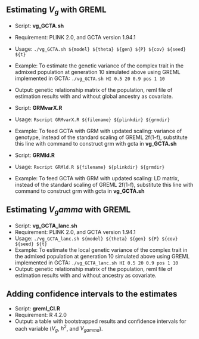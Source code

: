 ## Estimating ${V}_g$ with GREML 
* Script: **vg_GCTA.sh**
* Requirement: PLINK 2.0, and GCTA version 1.94.1
* Usage: ```./vg_GCTA.sh ${model} ${theta} ${gen} ${P} ${cov} ${seed} ${t}```
* Example: To estimate the genetic variance of the complex trait in the admixed population at generation 10 simulated above using GREML implemented in GCTA: ```./vg_GCTA.sh HI 0.5 20 0.9 pos 1 10```
* Output: genetic relationship matrix of the population, reml file of estimation results with and without global ancestry as covariate.

* Script: **GRMvarX.R**
* Usage: ```Rscript GRMvarX.R ${filename} ${plinkdir} ${grmdir}```
* Example: To feed GCTA with GRM with updated scaling: variance of genotype, instead of the standard scaling of GREML 2f(1-f), substitute this line with command to construct grm with gcta in **vg_GCTA.sh**
  
* Script: **GRMld.R**
* Usage: ```Rscript GRMld.R ${filename} ${plinkdir} ${grmdir}```
* Example: To feed GCTA with GRM with updated scaling: LD matrix, instead of the standard scaling of GREML 2f(1-f), substitute this line with command to construct grm with gcta in **vg_GCTA.sh**

## Estimating ${V}_gamma$ with GREML 
* Script: **vg_GCTA_lanc.sh**
* Requirement: PLINK 2.0, and GCTA version 1.94.1
* Usage: ```./vg_GCTA_lanc.sh ${model} ${theta} ${gen} ${P} ${cov} ${seed} ${t}```
* Example: To estimate the local genetic variance of the complex trait in the admixed population at generation 10 simulated above using GREML implemented in GCTA: ```./vg_GCTA_lanc.sh HI 0.5 20 0.9 pos 1 10```
* Output: genetic relationship matrix of the population, reml file of estimation results with and without ancestry as covariate.

## Adding confidence intervals to the estimates
* Script: **greml_CI.R**
* Requirement: R 4.2.0
* Output: a table with bootstrapped results and confidence intervals for each variable (${V_g}$, ${h^2}$, and ${V_{gamma}}$).
